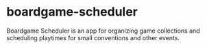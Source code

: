 # boardgame-scheduler
Boardgame Scheduler is an app for organizing game collections and scheduling playtimes for small conventions and other events.

